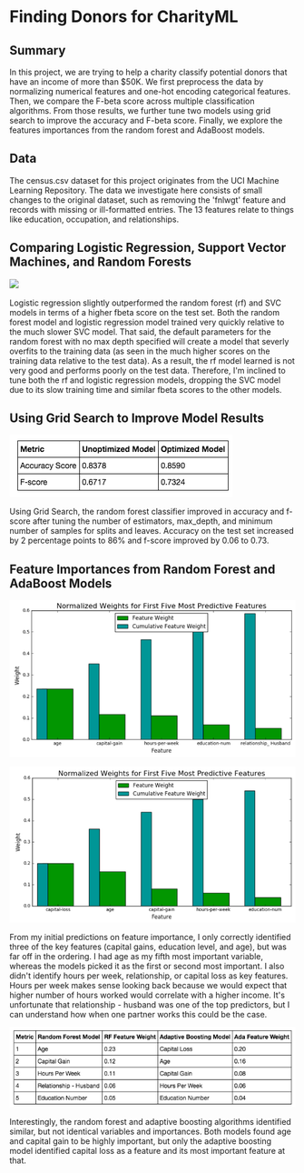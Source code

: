# Finding Donors for CharityML

## Summary

In this project, we are trying to help a charity classify potential donors that have an income of more than $50K. We first preprocess the data by normalizing numerical features and one-hot encoding categorical features. Then, we compare the F-beta score across multiple classification algorithms. From those results, we further tune two models using grid search to improve the accuracy and F-beta score. Finally, we explore the features importances from the random forest and AdaBoost models.

## Data

The census.csv dataset for this project originates from the UCI Machine Learning Repository. The data we investigate here consists of small changes to the original dataset, such as removing the 'fnlwgt' feature and records with missing or ill-formatted entries. The 13 features relate to things like education, occupation, and relationships.

## Comparing Logistic Regression, Support Vector Machines, and Random Forests

![](images/model_comparison.png)

Logistic regression slightly outperformed the random forest (rf) and SVC models in terms of a higher fbeta score on the test set. Both the random forest model and logistic regression model trained very quickly relative to the much slower SVC model. That said, the default parameters for the random forest with no max depth specified will create a model that severly overfits to the training data (as seen in the much higher scores on the training data relative to the test data). As a result, the rf model learned is not very good and performs poorly on the test data. Therefore, I'm inclined to tune both the rf and logistic regression models, dropping the SVC model due to its slow training time and similar fbeta scores to the other models.

## Using Grid Search to Improve Model Results

![](images/grid_search_improvement.png)

Using Grid Search, the random forest classifier improved in accuracy and f-score after tuning the number of estimators, max_depth, and minimum number of samples for splits and leaves. Accuracy on the test set increased by 2 percentage points to 86% and f-score improved by 0.06 to 0.73.

## Feature Importances from Random Forest and AdaBoost Models

![](images/rf_feature_importance.png)

![](images/ada_feature_importance.png)

From my initial predictions on feature importance, I only correctly identified three of the key features (capital gains, education level, and age), but was far off in the ordering. I had age as my fifth most important variable, whereas the models picked it as the first or second most important. I also didn't identify hours per week, relationship, or capital loss as key features. Hours per week makes sense looking back because we would expect that higher number of hours worked would correlate with a higher income. It's unfortunate that relationship - husband was one of the top predictors, but I can understand how when one partner works this could be the case.

![](images/feature_importance_comparison.png)

Interestingly, the random forest and adaptive boosting algorithms identified similar, but not identical variables and importances. Both models found age and capital gain to be highly important, but only the adaptive boosting model identified capital loss as a feature and its most important feature at that.
